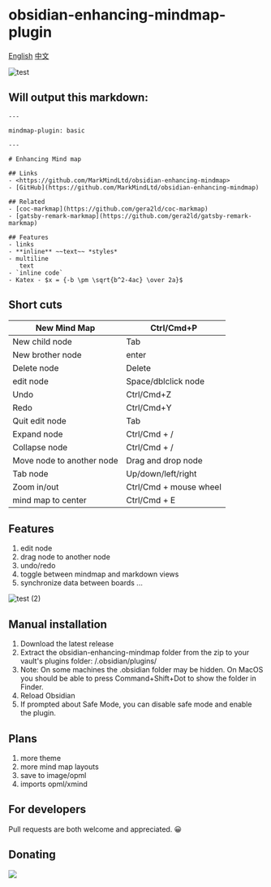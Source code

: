 # obsidian-enhancing-mindmap-plugin
[English](https://github.com/MarkMindCkm/obsidian-enhancing-mindmap) [中文](https://github.com/MarkMindCkm/obsidian-enhancing-mindmap/blob/main/Readme-zh.md)

![test](https://user-images.githubusercontent.com/18719494/124454742-63ec8580-ddbb-11eb-8da0-7cd44f38a225.gif)

## Will output this markdown:

```
---

mindmap-plugin: basic

---

# Enhancing Mind map

## Links
- <https://github.com/MarkMindLtd/obsidian-enhancing-mindmap>
- [GitHub](https://github.com/MarkMindLtd/obsidian-enhancing-mindmap)

## Related
- [coc-markmap](https://github.com/gera2ld/coc-markmap)
- [gatsby-remark-markmap](https://github.com/gera2ld/gatsby-remark-markmap)

## Features
- links
- **inline** ~~text~~ *styles*
- multiline
   text
- `inline code`
- Katex - $x = {-b \pm \sqrt{b^2-4ac} \over 2a}$
```

## Short cuts

| New Mind Map              | Ctrl/Cmd+P       |
| ------------------------- | ---------------- |
| New child node            | Tab              |
| New brother node          | enter            |
| Delete node               | Delete           |
| edit node                 | Space/dblclick node|
| Undo                      | Ctrl/Cmd+Z       |
| Redo                      | Ctrl/Cmd+Y       |
| Quit edit node            | Tab              |
| Expand node               | Ctrl/Cmd + /     |
| Collapse node             | Ctrl/Cmd + /     |
| Move node to another node  | Drag and drop node |
| Tab node                 | Up/down/left/right |
| Zoom in/out              | Ctrl/Cmd + mouse wheel|
| mind map to center          | Ctrl/Cmd + E |

## Features

1. edit node
2. drag node to another node
3. undo/redo
4. toggle between mindmap and markdown views  
5. synchronize data between boards
...

![test (2)](https://user-images.githubusercontent.com/18719494/124458786-fd1d9b00-ddbf-11eb-8dbc-eeefb5b7abf5.gif)

## Manual installation
1. Download the latest release
2. Extract the obsidian-enhancing-mindmap folder from the zip to your vault's plugins folder: <vault>/.obsidian/plugins/
3. Note: On some machines the .obsidian folder may be hidden. On MacOS you should be able to press Command+Shift+Dot to show the folder in Finder.
4. Reload Obsidian
5. If prompted about Safe Mode, you can disable safe mode and enable the plugin.


## Plans 
1. more theme
2. more mind map layouts
3. save to image/opml
4. imports opml/xmind

## For developers
Pull requests are both welcome and appreciated. 😀

## Donating
<a href="https://www.buymeacoffee.com/markmind"><img src="https://img.buymeacoffee.com/button-api/?text=Buy me a coffee&emoji=&slug=markmind&button_colour=FFDD00&font_colour=000000&font_family=Cookie&outline_colour=000000&coffee_colour=ffffff"></a>



